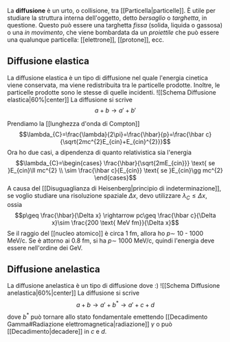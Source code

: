 La **diffusione** è un urto, o collisione, tra [[Particella|particelle]]. È utile per studiare la struttura interna dell'oggetto, detto *bersaglio* o *targhetta*, in questione. Questo può essere una targhetta *fissa* (solida, liquida o gassosa) o una *in movimento*, che viene bombardata da un *proiettile* che può essere una qualunque particella: [[elettrone]], [[protone]], ecc.
## Diffusione elastica
La diffusione elastica è un tipo di diffusione nel quale l'energia cinetica viene conservata, ma viene redistribuita tra le particelle prodotte. Inoltre, le particelle prodotte sono le stesse di quelle incidenti.
![[Schema Diffusione elastica|60%|center]]
La diffusione si scrive
$$a+b \rightarrow a'+b'$$

Prendiamo la [[lunghezza d'onda di Compton]]
$$\lambda_{C}=\frac{\lambda}{2\pi}=\frac{\hbar}{p}=\frac{\hbar c}{\sqrt{2mc^{2}E_{cin}+E_{cin}^{2}}}$$
Ora ho due casi, a dipendenza di quanto relativistica sia l'energia
$$\lambda_{C}=\begin{cases}
\frac{\hbar}{\sqrt{2mE_{cin}}} \text{ se }E_{cin}\ll mc^{2} \\
\sim \frac{\hbar c}{E_{cin}} \text{ se }E_{cin}\gg mc^{2}
\end{cases}$$
A causa del [[Disuguaglianza di Heisenberg|principio di indeterminazione]], se voglio studiare una risoluzione spaziale $\Delta x$, devo utilizzare $\lambda_{C}\leq\Delta x$, ossia
$$p\geq \frac{\hbar}{\Delta x} \rightarrow pc\geq \frac{\hbar c}{\Delta x}\sim \frac{200 \text{ MeV fm}}{\Delta x}$$
Se il raggio del [[nucleo atomico]] è circa 1 fm, allora ho $p\sim$ 10 - 1000 MeV/c. Se è attorno ai 0.8 fm, si ha $p\sim$ 1000 MeV/c, quindi l'energia deve essere nell'ordine dei GeV.
## Diffusione anelastica
La diffusione anelastica è un tipo di diffusione dove :)
![[Schema Diffusione anelastica|60%|center]]
La diffusione si scrive
$$a+b \rightarrow a'+b^{*} \rightarrow a'+c+d$$
dove $b^{*}$ può tornare allo stato fondamentale emettendo [[Decadimento Gamma#Radiazione elettromagnetica|radiazione]] $\gamma$ o può [[Decadimento|decadere]] in $c$ e $d$.